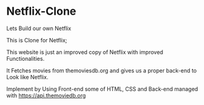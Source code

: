 # Netflix-Clone
Lets Build our own Netflix

This is Clone for Netflix;

This website is just an improved copy of Netflix with improved Functionalities.

It Fetches movies from themoviesdb.org and gives us a proper back-end to Look like Netflix.

Implement by Using Front-end some of HTML, CSS and Back-end managed with https://api.themoviedb.org


